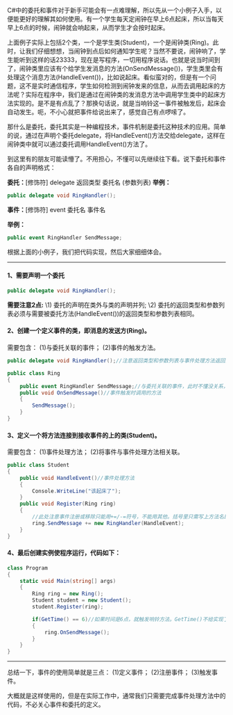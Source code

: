 C#中的委托和事件对于新手可能会有一点难理解，所以先从一个小例子入手，以便能更好的理解其如何使用。有一个学生每天定闹钟在早上6点起床，所以当每天早上6点的时候，闹钟就会响起来，从而学生才会按时起床。

上面例子实际上包括2个类，一个是学生类(Student)，一个是闹钟类(Ring)。此时，让我们仔细想想，当闹钟到点后如何通知学生呢？当然不要说，闹钟响了，学生能听到这样的话23333，现在是写程序，一切用程序说话。也就是说当时间到了，闹钟类里应该有个给学生发消息的方法(OnSendMessage())，学生类里会有处理这个消息方法(HandleEvent())，比如说起床。看似蛮对的，但是有一个问题，这不是实时通信程序，学生如何检测到闹钟发来的信息，从而去调用起床的方法呢？实际在程序中，我们是通过在闹钟类的发消息方法中调用学生类中的起床方法实现的。是不是有点乱了？那换句话说，就是当响铃这一事件被触发后，起床会自动发生。呃，不小心就把事件给说出来了，感觉自己有点啰嗦了。

那什么是委托，委托其实是一种编程技术，事件机制是委托这种技术的应用。简单的说，通过在声明个委托delegate，将HandleEvent()方法交给delegate，这样在闹钟类中就可以通过委托调用HandleEvent()方法了。

到这里有的朋友可能读懵了。不用担心，不懂可以先继续往下看。说下委托和事件各自的声明格式：

**委托：**[修饰符] delegate 返回类型 委托名 (参数列表)
**举例：**

```c#
public delegate void RingHandler();
```

**事件：**[修饰符] event 委托名 事件名

**举例：**

```c#
public event RingHandler SendMessage;
```

根据上面的小例子，我们把代码实现，然后大家细细体会。

------

#### 1、需要声明一个委托

```c#
public delegate void RingHandler();
```

**需要注意2点:**
\1) 委托的声明在类外与类的声明并列;
\2) 委托的返回类型和参数列表必须与需要被委托方法(HandleEvent())的返回类型和参数列表相同。

#### 2、创建一个定义事件的类，即消息的发送方(Ring)。

需要包含：
(1)与委托关联的事件；
(2)事件的触发方法。

```c#
public delegate void RingHandler();//注意返回类型和参数列表与事件处理方法返回类型和参数列表一致

public class Ring
{
    public event RingHandler SendMessage;//与委托关联的事件，此时不懂没关系，知道是个事件就行。
    public void OnSendMessage()//事件触发时调用的方法 
    {
        SendMessage();
    }
}
```

#### 3、定义一个将方法连接到接收事件的上的类(Student)。

需要包含：
(1)事件处理方法；
(2)将事件与事件处理方法相关联。

```c#
public class Student
{
    public void HandleEvent()//事件处理方法
    {
        Console.WriteLine("该起床了");
    }
    public void Register(Ring ring)
    {
        //此处注意事件注册或移除只能用+=/-=符号，不能用其他。括号里只需写上方法名即可
        ring.SendMessage += new RingHandler(HandleEvent);
    }
}
```

#### 4、最后创建实例使程序运行，代码如下：

```c#
class Program
{
    static void Main(string[] args)
    {
        Ring ring = new Ring();
        Student student = new Student();
        student.Register(ring);

        if(GetTime() == 6)//如果时间是6点，就触发响铃方法。GetTime()不给实现了。
        {
            ring.OnSendMessage();
        }
    }
}
```

------

总结一下，事件的使用简单就是三点：
(1)定义事件；
(2)注册事件；
(3)触发事件。

大概就是这样使用的，但是在实际工作中，通常我们只需要完成事件处理方法中的代码，不必关心事件和委托的定义。